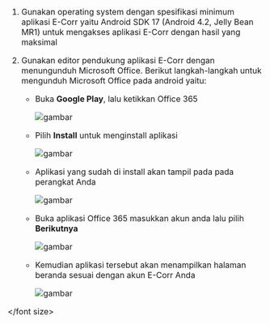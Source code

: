<font size="3">

1.	Gunakan operating system dengan spesifikasi minimum aplikasi E-Corr yaitu Android SDK 17 (Android 4.2, Jelly Bean MR1) untuk mengakses aplikasi E-Corr dengan hasil yang maksimal
2.	Gunakan editor pendukung aplikasi E-Corr dengan menungunduh Microsoft Office. Berikut langkah-langkah untuk mengunduh Microsoft Office pada android yaitu:

    * Buka **Google Play**, lalu ketikkan Office 365

        ![gambar](https://github.com/gitakencana/Persero-E-Corr/raw/master/Spesifikasi/Android/SP06.png?raw=true)
 
    * Pilih **Install** untuk menginstall aplikasi

        ![gambar](https://github.com/gitakencana/Persero-E-Corr/raw/master/Spesifikasi/Android/SP07.png?raw=true)
 
    * Aplikasi yang sudah di install akan tampil pada pada perangkat Anda

        ![gambar](https://github.com/gitakencana/Persero-E-Corr/raw/master/Spesifikasi/Android/SP08.png?raw=true)

    * Buka aplikasi Office 365 masukkan akun anda lalu pilih **Berikutnya**

       ![gambar](https://github.com/gitakencana/Persero-E-Corr/raw/master/Spesifikasi/Android/SP09.png?raw=true)
 
    * Kemudian aplikasi tersebut akan menampilkan halaman beranda sesuai dengan akun E-Corr Anda
 
       ![gambar](https://github.com/gitakencana/Persero-E-Corr/raw/master/Spesifikasi/Android/SP10.png?raw=true)

</font size>